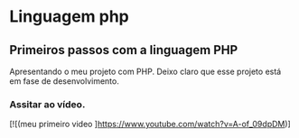 # Linguagem php
## Primeiros passos com a linguagem PHP
Apresentando o meu projeto com PHP. Deixo claro que esse projeto está em fase de desenvolvimento.

### Assitar ao vídeo.
[![(meu primeiro video ]https://www.youtube.com/watch?v=A-of_09dpDM)]
